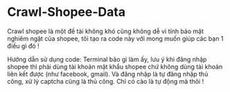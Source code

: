 # Crawl-Shopee-Data

Crawl shopee là một đề tài không khó cũng không dễ vì tính bảo mật nghiêm ngặt của shopee, tôi tạo ra code này với mong muốn giúp các bạn 1 điều gì đó !

Hướng dẫn sử dụng code:
Terminal bảo gì làm ấy, lưu ý khi đăng nhập shopee thì phải dùng tài khoản mật khẩu shopee chứ không dùng tài khoản liên kết được (như facebook, gmail). Và đăng nhập là tự đăng nhập thủ công, xử lý captcha cũng là thủ công. Chỉ có cào là tự động mà thôi !
